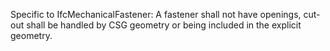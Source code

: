 Specific to IfcMechanicalFastener: A fastener shall not have openings, cut-out shall be handled by CSG geometry or being included in the explicit geometry.